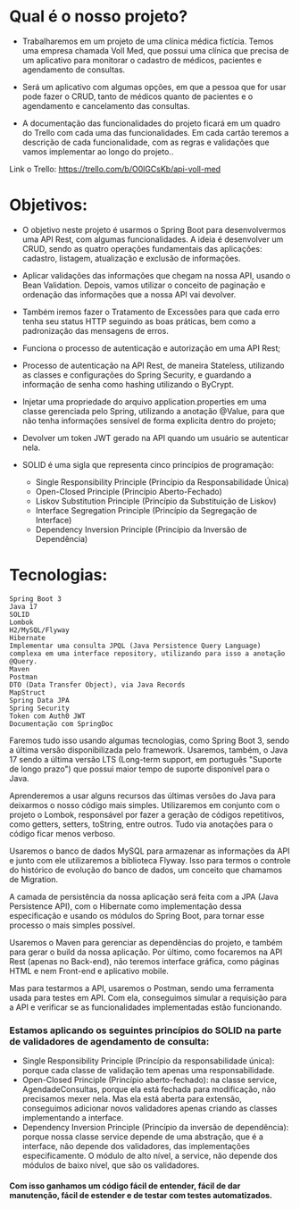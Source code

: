 # Qual é o nosso projeto?

- Trabalharemos em um projeto de uma clínica médica fictícia. Temos uma empresa chamada Voll Med, que possui uma clínica que precisa de um aplicativo para monitorar o cadastro de médicos, pacientes e agendamento de consultas.

- Será um aplicativo com algumas opções, em que a pessoa que for usar pode fazer o CRUD, tanto de médicos quanto de pacientes e o agendamento e cancelamento das consultas.

- A documentação das funcionalidades do projeto ficará em um quadro do Trello com cada uma das funcionalidades. Em cada cartão teremos a descrição de cada funcionalidade, com as regras e validações que vamos implementar ao longo do projeto..


Link o Trello:
https://trello.com/b/O0lGCsKb/api-voll-med

# Objetivos:
- O objetivo neste projeto é usarmos o Spring Boot para desenvolvermos uma API Rest, com algumas funcionalidades. A ideia é desenvolver um CRUD, sendo as quatro operações fundamentais das aplicações: cadastro, listagem, atualização e exclusão de informações.

-  Aplicar validações das informações que chegam na nossa API, usando o Bean Validation. Depois, vamos utilizar o conceito de paginação e ordenação das informações que a nossa API vai devolver.
-  Também iremos fazer o Tratamento de Excessões para que cada erro tenha seu status HTTP seguindo as boas práticas, bem como a padronização das mensagens de erros.
-  Funciona o processo de autenticação e autorização em uma API Rest;
-  Processo de autenticação na API Rest, de maneira Stateless, utilizando as classes e configurações do Spring Security, e guardando a informação de senha como hashing utilizando o ByCrypt.
-  Injetar uma propriedade do arquivo application.properties em uma classe gerenciada pelo Spring, utilizando a anotação @Value, para que não tenha informações sensível de forma explicita dentro do projeto;
-  Devolver um token JWT gerado na API quando um usuário se autenticar nela.
- SOLID é uma sigla que representa cinco princípios de programação:
    - Single Responsibility Principle (Princípio da Responsabilidade Única)
    - Open-Closed Principle (Princípio Aberto-Fechado)
    - Liskov Substitution Principle (Princípio da Substituição de Liskov)
    - Interface Segregation Principle (Princípio da Segregação de Interface)
    - Dependency Inversion Principle (Princípio da Inversão de Dependência)

# Tecnologias:
    Spring Boot 3
    Java 17
    SOLID
    Lombok
    H2/MySQL/Flyway
    Hibernate
    Implementar uma consulta JPQL (Java Persistence Query Language) complexa em uma interface repository, utilizando para isso a anotação @Query.
    Maven
    Postman
    DTO (Data Transfer Object), via Java Records
    MapStruct
    Spring Data JPA
    Spring Security
    Token com Auth0 JWT
    Documentação com SpringDoc

Faremos tudo isso usando algumas tecnologias, como Spring Boot 3, sendo a última versão disponibilizada pelo framework. Usaremos, também, o Java 17 sendo a última versão LTS (Long-term support, em português "Suporte de longo prazo") que possui maior tempo de suporte disponível para o Java.

Aprenderemos a usar alguns recursos das últimas versões do Java para deixarmos o nosso código mais simples. Utilizaremos em conjunto com o projeto o Lombok, responsável por fazer a geração de códigos repetitivos, como getters, setters, toString, entre outros. Tudo via anotações para o código ficar menos verboso.

Usaremos o banco de dados MySQL para armazenar as informações da API e junto com ele utilizaremos a biblioteca Flyway. Isso para termos o controle do histórico de evolução do banco de dados, um conceito que chamamos de Migration.

A camada de persistência da nossa aplicação será feita com a JPA (Java Persistence API), com o Hibernate como implementação dessa especificação e usando os módulos do Spring Boot, para tornar esse processo o mais simples possível.

Usaremos o Maven para gerenciar as dependências do projeto, e também para gerar o build da nossa aplicação. Por último, como focaremos na API Rest (apenas no Back-end), não teremos interface gráfica, como páginas HTML e nem Front-end e aplicativo mobile.

Mas para testarmos a API, usaremos o Postman, sendo uma ferramenta usada para testes em API. Com ela, conseguimos simular a requisição para a API e verificar se as funcionalidades implementadas estão funcionando.

### Estamos aplicando os seguintes princípios do SOLID na parte de validadores de agendamento de consulta:

- Single Responsibility Principle (Princípio da responsabilidade única): porque cada classe de validação tem apenas uma responsabilidade.
- Open-Closed Principle (Princípio aberto-fechado): na classe service, AgendadeConsultas, porque ela está fechada para modificação, não precisamos mexer nela. Mas ela está aberta para extensão, conseguimos adicionar novos validadores apenas criando as classes implementando a interface.
- Dependency Inversion Principle (Princípio da inversão de dependência): porque nossa classe service depende de uma abstração, que é a interface, não depende dos validadores, das implementações especificamente. O módulo de alto nível, a service, não depende dos módulos de baixo nível, que são os validadores.
#### Com isso ganhamos um código fácil de entender, fácil de dar manutenção, fácil de estender e de testar com testes automatizados.







